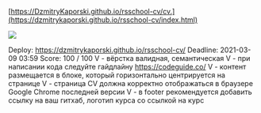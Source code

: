 
[https://DzmitryKaporski.github.io/rsschool-cv/cv.](https://dzmitrykaporski.github.io/rsschool-cv/index.html)

![](https://clck.ru/TVT5Q)

Deploy: https://dzmitrykaporski.github.io/rsschool-cv/
Deadline: 2021-03-09 03:59
Score: 100 / 100
V - вёрстка валидная, семантическая
V - при написании кода следуйте гайдлайну https://codeguide.co/
V - контент размещается в блоке, который горизонтально центрируется на странице
V - страница СV должна корректно отображаться в браузере Google Chrome последней версии
V - в footer рекомендуется добавить ссылку на ваш гитхаб, логотип курса со ссылкой на курс
